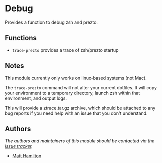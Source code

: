 Debug
=====

Provides a function to debug zsh and prezto.

Functions
---------

  - `trace-prezto` provides a trace of zsh/prezto startup

Notes
-----

This module currently only works on linux-based systems (not Mac).

The `trace-prezto` command will not alter your current dotfiles.
It will copy your environment to a temporary directory, launch zsh 
within that environment, and output logs. 

This will provide a ztrace.tar.gz archive, which should be attached
to any bug reports if you need help with an issue that you don't understand.

Authors
-------

*The authors and maintainers of this module should be contacted via the [issue tracker][1].*

  - [Matt Hamilton](https://github.com/Eriner)

[1]: https://github.com/Eriner/prezto/issues
